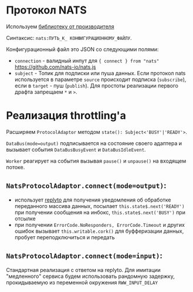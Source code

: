 # Протокол NATS

Используем [библиотеку от производителя](https://github.com/nats-io/nats.js)

Синтаксис: `nats:ПУТЬ_К_ КОНФИГУРАЦИОННОМУ_ФАЙЛУ`.

Конфигурационный файл это JSON со следующими полями:

- `connection` - валидный инпут для `{ connect } from "nats"` https://github.com/nats-io/nats.js
- `subject` - Топик для подписки или пуша данных. Если протокол nats используется в параметре `source` происходит подписка (`subscribe`), если в `target` - пуш (`publish`). Для простоты реализации первого драфта запрещаем `*` и `>`.

# Реализация throttling'а

Расширяем `ProtocolAdaptor` методом `state(): Subject<'BUSY'|'READY'>`.

`DataBus(mode=output)` подписывается на состояние своего адаптера и вызывает события `DataBusBusyEvent` и `DataBusIdleEvent`.

`Worker` реагирует на события вызывая `pause()` и `unpause()` на входящем потоке.

## `NatsProtocolAdaptor.connect(mode=output)`:

- использует [replyto](https://docs.nats.io/using-nats/developer/sending/replyto) для получения уведомления об обработке переданного массива данных, посылает `this.state$.next('READY')` при получении сообщения на инбокс, `this.state$.next('BUSY')` при отсылке
- при получении `ErrorCode.NoResponders, ErrorCode.Timeout` и других ошибок вызывает `this.writable.cork()` для буфферизации данных, пробует переподключиться и передать

## `NatsProtocolAdaptor.connect(mode=input)`:

Стандартная реализация с ответом на replyto. Для имитации "медленного" сервиса будем использовать рандомную задержку, прокидываемую из переменной окружения `RWW_INPUT_DELAY`